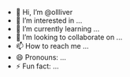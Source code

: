 - 👋 Hi, I’m @ollliver
- 👀 I’m interested in ...
- 🌱 I’m currently learning ...
- 💞️ I’m looking to collaborate on ...
- 📫 How to reach me ...
- 😄 Pronouns: ...
- ⚡ Fun fact: ...

<!---
ollliver/ollliver is a ✨ special ✨ repository because its `README.md` (this file) appears on your GitHub profile.
You can click the Preview link to take a look at your changes.
--->
